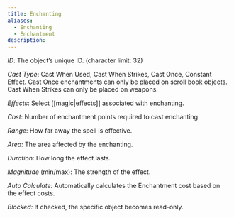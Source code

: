 ```yaml
---
title: Enchanting
aliases:
  - Enchanting
  - Enchantment
description:
---
```

_ID_: The object’s unique ID. (character limit: 32)

_Cast Type_: Cast When Used, Cast When Strikes, Cast Once, Constant Effect. Cast Once enchantments can only be placed on scroll book objects. Cast When Strikes can only be placed on weapons.

_Effects_: Select [[magic|effects]] associated with enchanting.

_Cost_: Number of enchantment points required to cast enchanting.

_Range_: How far away the spell is effective.

_Area_: The area affected by the enchanting.

_Duration_: How long the effect lasts.

_Magnitude_ (min/max): The strength of the effect.

_Auto Calculate:_ Automatically calculates the Enchantment cost based on the effect costs.

_Blocked:_ If checked, the specific object becomes read-only.
